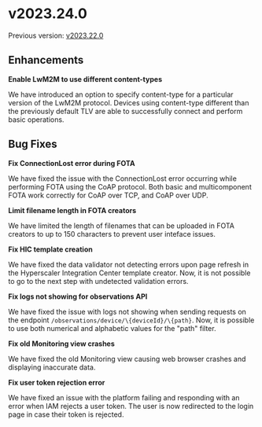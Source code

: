 # v2023.24.0

Previous version: [v2023.22.0](v2023.22.0.md)

## Enhancements

**Enable LwM2M to use different content-types**    
 
We have introduced an option to specify content-type for a particular version of the LwM2M protocol. Devices using content-type different than the previously default TLV are able to successfully connect and perform basic operations.

## Bug Fixes

**Fix ConnectionLost error during FOTA**    

We have fixed the issue with the ConnectionLost error occurring while performing FOTA using the CoAP protocol. Both basic and multicomponent FOTA work correctly for CoAP over TCP, and CoAP over UDP. 

**Limit filename length in FOTA creators**   

We have limited the length of filenames that can be uploaded in FOTA creators to up to 150 characters to prevent user inteface issues.

**Fix HIC template creation**    
  
We have fixed the data validator not detecting errors upon page refresh in the Hyperscaler Integration Center template creator. Now, it is not possible to go to the next step with undetected validation errors.

**Fix logs not showing for observations API**  

We have fixed the issue with logs not showing when sending requests on the endpoint `/observations/device/\{deviceId}/\{path}`. Now, it is possible to use both numerical and alphabetic values for the "path" filter.

**Fix old Monitoring view crashes**      

We have fixed the old Monitoring view causing web browser crashes and displaying inaccurate data.

**Fix user token rejection error**      

We have fixed an issue with the platform failing and responding with an error when IAM rejects a user token. The user is now redirected to the login page in case their token is rejected.
